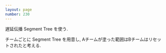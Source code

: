 ```yaml
---
layout: page
number: 230
---
```

遅延伝播 Segment Tree を使う.

チームごとに Segment Tree を用意し, Aチームが塗った範囲はBチームはリセットされたと考える.
